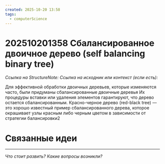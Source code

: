 ```yaml
---
created: 2025-10-20 13:58
tags:
  - computerScience
---
```

# 202510201358 Сбалансированное двоичное дерево (self balancing binary tree)

*Ссылка на StructureNote:*
*Ссылка на исходник или контекст (если есть):* 

Для эффективной обработки двоичных деревьев, которые изменяются часто, были придуманы сбалансированные двоичные деревья Их процедуры вставки или удаления элементов гарантируют, что дерево остается сбалансированным. Красно-черное дерево (red-black tree) — это хорошо известный пример сбалансированного дерева, которое окрашивает узлы красным либо черным цветом в зависимости от стратегии балансировки2

# Связанные идеи

---

*Что стоит развить? Какие вопросы возникли?*
